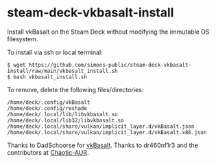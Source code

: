 # steam-deck-vkbasalt-install
Install vkBasalt on the Steam Deck without modifying the immutable OS filesystem. 

To install via ssh or local terminal:

```
$ wget https://github.com/simons-public/steam-deck-vkbasalt-install/raw/main/vkbasalt_install.sh
$ bash vkbasalt_install.sh
```

To remove, delete the following files/directories:

```
/home/deck/.config/vkBasalt
/home/deck/.config/reshade
/home/deck/.local/lib/libvkbasalt.so
/home/deck/.local/lib32/libvkbasalt.so
/home/deck/.local/share/vulkan/implicit_layer.d/vkBasalt.json
/home/deck/.local/share/vulkan/implicit_layer.d/vkBasalt.x86.json
```

Thanks to DadSchoorse for [vkBasalt](https://github.com/DadSchoorse/vkBasalt). Thanks to dr460nf1r3 and the contributors at [Chaotic-AUR](https://aur.chaotic.cx/).
